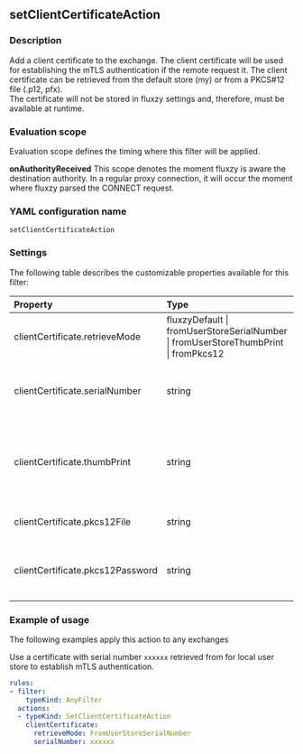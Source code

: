 ## setClientCertificateAction

### Description

Add a client certificate to the exchange. The client certificate will be used for establishing the mTLS authentication if the remote request it. The client certificate can be retrieved from the default store (my) or from a PKCS#12 file (.p12, pfx). <br/>The certificate will not be stored in fluxzy settings and, therefore, must be available at runtime. 

### Evaluation scope

Evaluation scope defines the timing where this filter will be applied. 

**onAuthorityReceived** This scope denotes the moment fluxzy is aware the destination authority. In a regular proxy connection, it will occur the moment where fluxzy parsed the CONNECT request.

### YAML configuration name

    setClientCertificateAction

### Settings

The following table describes the customizable properties available for this filter: 

| Property | Type | Description | DefaultValue |
| :------- | :------- | :------- | -------- |
| clientCertificate.retrieveMode | fluxzyDefault \| fromUserStoreSerialNumber \| fromUserStoreThumbPrint \| fromPkcs12 | Retrieve mode | *null* |
| clientCertificate.serialNumber | string | Serial number of a certificate available on user store | *null* |
| clientCertificate.thumbPrint | string | Thumbprint of a certificate available on user store (hex format) | *null* |
| clientCertificate.pkcs12File | string | Path to a PKCS#12 certificate | *null* |
| clientCertificate.pkcs12Password | string | Certificate passphrase when Pkcs12File is defined | *null* |

### Example of usage

The following examples apply this action to any exchanges

Use a certificate with serial number `xxxxxx` retrieved from for local user store to establish mTLS authentication.

```yaml
rules:
- filter:
    typeKind: AnyFilter
  actions:
  - typeKind: SetClientCertificateAction
    clientCertificate:
      retrieveMode: FromUserStoreSerialNumber
      serialNumber: xxxxxx
```



